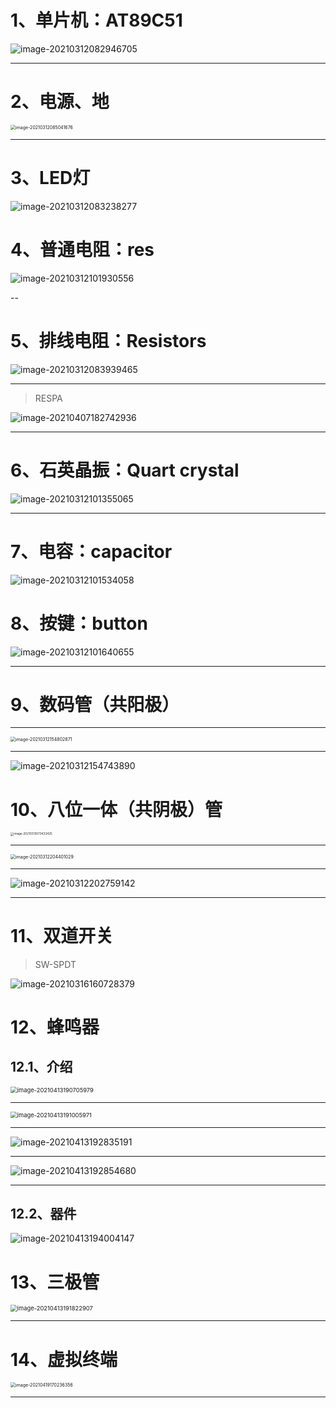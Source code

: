 # 1、单片机：AT89C51

![image-20210312082946705](https://gitee.com/sheep-are-flying-in-the-sky/my-picture/raw/master/picture8/image-20210312082946705.png)

---



# 2、电源、地

<img src="https://gitee.com/sheep-are-flying-in-the-sky/my-picture/raw/master/picture8/image-20210312085041676.png" alt="image-20210312085041676" style="zoom:50%;" />

---

# 3、LED灯

![image-20210312083238277](https://gitee.com/sheep-are-flying-in-the-sky/my-picture/raw/master/picture8/image-20210312083238277.png)



# 4、普通电阻：res

![image-20210312101930556](https://gitee.com/sheep-are-flying-in-the-sky/my-picture/raw/master/picture8/image-20210312101930556.png)

--



# 5、排线电阻：Resistors

![image-20210312083939465](https://gitee.com/sheep-are-flying-in-the-sky/my-picture/raw/master/picture8/image-20210312083939465.png)

---

> RESPA

![image-20210407182742936](https://gitee.com/sheep-are-flying-in-the-sky/my-picture/raw/master/picture9/image-20210407182742936.png)

---



# 6、石英晶振：Quart crystal

![image-20210312101355065](https://gitee.com/sheep-are-flying-in-the-sky/my-picture/raw/master/picture8/image-20210312101355065.png)

---





# 7、电容：capacitor

![image-20210312101534058](https://gitee.com/sheep-are-flying-in-the-sky/my-picture/raw/master/picture8/image-20210312101534058.png)



# 8、按键：button

![image-20210312101640655](https://gitee.com/sheep-are-flying-in-the-sky/my-picture/raw/master/picture8/image-20210312101640655.png)

---



# 9、数码管（共阳极）

---

<img src="https://gitee.com/sheep-are-flying-in-the-sky/my-picture/raw/master/picture8/image-20210312154802871.png" alt="image-20210312154802871" style="zoom:50%;" />

---

![image-20210312154743890](https://gitee.com/sheep-are-flying-in-the-sky/my-picture/raw/master/picture8/image-20210312154743890.png)



# 10、八位一体（共阴极）管

<img src="https://gitee.com/sheep-are-flying-in-the-sky/my-picture/raw/master/picture8/image-20210313073433425.png" alt="image-20210313073433425" style="zoom: 33%;" />

---

<img src="https://gitee.com/sheep-are-flying-in-the-sky/my-picture/raw/master/picture8/image-20210312204401029.png" alt="image-20210312204401029" style="zoom:50%;" />

---

![image-20210312202759142](https://gitee.com/sheep-are-flying-in-the-sky/my-picture/raw/master/picture8/image-20210312202759142.png)

---



# 11、双道开关

> SW-SPDT

![image-20210316160728379](https://gitee.com/sheep-are-flying-in-the-sky/my-picture/raw/master/picture8/image-20210316160728379.png)





# 12、蜂鸣器

## 12.1、介绍

<img src="https://gitee.com/sheep-are-flying-in-the-sky/my-picture/raw/master/picture9/image-20210413190705979.png" alt="image-20210413190705979" style="zoom: 67%;" />

---

<img src="https://gitee.com/sheep-are-flying-in-the-sky/my-picture/raw/master/picture9/image-20210413191005971.png" alt="image-20210413191005971" style="zoom: 67%;" />

---

![image-20210413192835191](https://gitee.com/sheep-are-flying-in-the-sky/my-picture/raw/master/picture9/image-20210413192835191.png)

---

![image-20210413192854680](https://gitee.com/sheep-are-flying-in-the-sky/my-picture/raw/master/picture9/image-20210413192854680.png)

---



## 12.2、器件

![image-20210413194004147](https://gitee.com/sheep-are-flying-in-the-sky/my-picture/raw/master/picture9/image-20210413194004147.png)





# 13、三极管

<img src="https://gitee.com/sheep-are-flying-in-the-sky/my-picture/raw/master/picture9/image-20210413191822907.png" alt="image-20210413191822907" style="zoom:67%;" />

---



# 14、虚拟终端

<img src="https://gitee.com/sheep-are-flying-in-the-sky/my-picture/raw/master/picture9/image-20210419170236356.png" alt="image-20210419170236356" style="zoom:50%;" />

---





